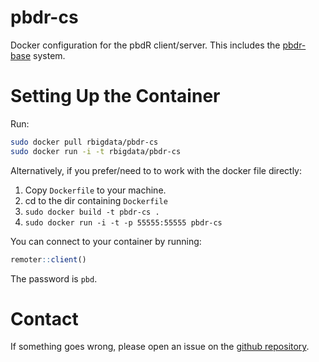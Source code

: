 # pbdr-cs

Docker configuration for the pbdR client/server. This includes the [pbdr-base](https://github.com/RBigData/pbdr-base) system.



# Setting Up the Container

Run:

```bash
sudo docker pull rbigdata/pbdr-cs
sudo docker run -i -t rbigdata/pbdr-cs
```

Alternatively, if you prefer/need to to work with the docker file directly:

1. Copy `Dockerfile` to your machine.
2. cd to the dir containing `Dockerfile`
3. `sudo docker build -t pbdr-cs .`
4. `sudo docker run -i -t -p 55555:55555 pbdr-cs`


You can connect to your container by running:

```r
remoter::client()
```

The password is `pbd`.



# Contact

If something goes wrong, please open an issue on the [github repository](https://github.com/RBigData/pbdr-cs).
